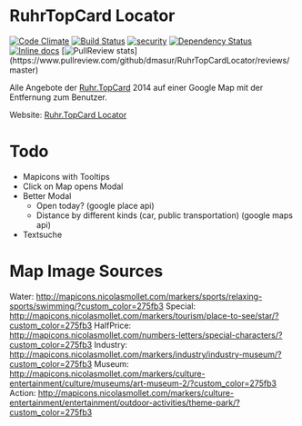 # RuhrTopCard Locator

[![Code Climate](https://codeclimate.com/github/dmasur/RuhrTopCardLocator/badges/gpa.svg)](https://codeclimate.com/github/dmasur/RuhrTopCardLocator)
[![Build Status](https://travis-ci.org/dmasur/RuhrTopCardLocator.svg?branch=master)](https://travis-ci.org/dmasur/RuhrTopCardLocator) [![security](https://hakiri.io/github/dmasur/RuhrTopCardLocator/master.svg)](https://hakiri.io/github/dmasur/RuhrTopCardLocator/master)
[![Dependency Status](https://gemnasium.com/dmasur/RuhrTopCardLocator.svg)](https://gemnasium.com/dmasur/RuhrTopCardLocator)
[![Inline docs](http://inch-ci.org/github/dmasur/RuhrTopCardLocator.png?branch=master)](http://inch-ci.org/github/dmasur/RuhrTopCardLocator)
[![PullReview stats](https://www.pullreview.com/github/dmasur/RuhrTopCardLocator/badges/master.svg?)](https://www.pullreview.com/github/dmasur/RuhrTopCardLocator/reviews/master)

Alle Angebote der [Ruhr.TopCard](www.ruhrtopcard.de) 2014 auf einer Google Map mit der Entfernung zum Benutzer.

Website: [Ruhr.TopCard Locator](http://ruhrtopcard-locator.herokuapp.com/)

# Todo
- Mapicons with Tooltips
- Click on Map opens Modal
- Better Modal
  - Open today? (google place api)
  - Distance by different kinds (car, public transportation) (google maps api)
- Textsuche

# Map Image Sources
Water: http://mapicons.nicolasmollet.com/markers/sports/relaxing-sports/swimming/?custom_color=275fb3
Special: http://mapicons.nicolasmollet.com/markers/tourism/place-to-see/star/?custom_color=275fb3
HalfPrice: http://mapicons.nicolasmollet.com/numbers-letters/special-characters/?custom_color=275fb3
Industry: http://mapicons.nicolasmollet.com/markers/industry/industry-museum/?custom_color=275fb3
Museum: http://mapicons.nicolasmollet.com/markers/culture-entertainment/culture/museums/art-museum-2/?custom_color=275fb3
Action: http://mapicons.nicolasmollet.com/markers/culture-entertainment/entertainment/outdoor-activities/theme-park/?custom_color=275fb3